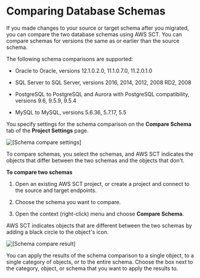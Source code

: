 # Comparing Database Schemas<a name="CHAP_Converting.SchemaCompare"></a>

If you made changes to your source or target schema after you migrated, you can compare the two database schemas using AWS SCT\. You can compare schemas for versions the same as or earlier than the source schema\. 

The following schema comparisons are supported:

+ Oracle to Oracle, versions 12\.1\.0\.2\.0, 11\.1\.0\.7\.0, 11\.2\.0\.1\.0

+ SQL Server to SQL Server, versions 2016, 2014, 2012, 2008 RD2, 2008

+ PostgreSQL to PostgreSQL and Aurora with PostgreSQL compatibility, versions 9\.6, 9\.5\.9, 9\.5\.4

+ MySQL to MySQL, versions 5\.6\.36, 5\.7\.17, 5\.5

You specify settings for the schema comparison on the **Compare Schema** tab of the **Project Settings** page\.

![\[Schema compare settings\]](http://docs.aws.amazon.com/SchemaConversionTool/latest/userguide/images/schema-compare-settings.png)

To compare schemas, you select the schemas, and AWS SCT indicates the objects that differ between the two schemas and the objects that don't\.

**To compare two schemas**

1. Open an existing AWS SCT project, or create a project and connect to the source and target endpoints\.

1. Choose the schema you want to compare\.

1. Open the context \(right\-click\) menu and choose **Compare Schema**\.

 AWS SCT indicates objects that are different between the two schemas by adding a black circle to the object's icon\.

![\[Schema compare result\]](http://docs.aws.amazon.com/SchemaConversionTool/latest/userguide/images/schema-compare-results.png)

You can apply the results of the schema comparison to a single object, to a single category of objects, or to the entire schema\. Choose the box next to the category, object, or schema that you want to apply the results to\.